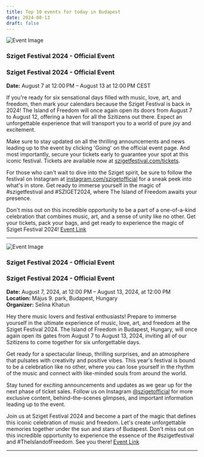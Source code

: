 ```yaml
---
title: Top 10 events for today in Budapest
date: 2024-08-13
draft: false
---
```


![Event Image](https://scontent-cdg4-1.xx.fbcdn.net/v/t39.30808-6/439839774_819216750243423_8343345690038079904_n.jpg?stp=dst-jpg_s960x960&_nc_cat=110&ccb=1-7&_nc_sid=75d36f&_nc_ohc=rqevN8ehfI4Q7kNvgFvqYqv&_nc_ht=scontent-cdg4-1.xx&oh=00_AYAwHOz7qTepQTspyoE4dOkuuVZjrHRSLd_WC5DoEvGejg&oe=66C0B524)

 ### Sziget Festival 2024 - Official Event

### Sziget Festival 2024 - Official Event

**Date:** August 7 at 12:00 PM – August 13 at 12:00 PM CEST

If you're ready for six sensational days filled with music, love, art, and freedom, then mark your calendars because the Sziget Festival is back in 2024! The Island of Freedom will once again open its doors from August 7 to August 12, offering a haven for all the Szitizens out there. Expect an unforgettable experience that will transport you to a world of pure joy and excitement.

Make sure to stay updated on all the thrilling announcements and news leading up to the event by clicking 'Going' on the official event page. And most importantly, secure your tickets early to guarantee your spot at this iconic festival. Tickets are available now at [szigetfestival.com/tickets](https://szigetfestival.com/tickets).

For those who can't wait to dive into the Sziget spirit, be sure to follow the festival on Instagram at [instagram.com/szigetofficial](https://instagram.com/szigetofficial/) for a sneak peek into what's in store. Get ready to immerse yourself in the magic of #szigetfestival and #SZIGET2024, where The Island of Freedom awaits your presence.

Don't miss out on this incredible opportunity to be a part of a one-of-a-kind celebration that combines music, art, and a sense of unity like no other. Get your tickets, pack your bags, and get ready to experience the magic of Sziget Festival 2024!
[Event Link](https://facebook.com/events/196905563185097)

---
![Event Image](https://scontent-cdg4-3.xx.fbcdn.net/v/t39.30808-6/405982173_1769595410147720_1791089586953714771_n.jpg?_nc_cat=106&ccb=1-7&_nc_sid=75d36f&_nc_ohc=0ETHI7rcqHYQ7kNvgEQq0Yo&_nc_ht=scontent-cdg4-3.xx&oh=00_AYDFLiXdSkre64ZAUbQD4WRHsSPMww894RTvG-__LZo8RQ&oe=66C09588)

 ### Sziget Festival 2024 - Official Event

### Sziget Festival 2024 - Official Event

**Date:** August 7, 2024, at 12:00 PM – August 13, 2024, at 12:00 PM  
**Location:** Május 9. park, Budapest, Hungary  
**Organizer:** Selina Khatun  

Hey there music lovers and festival enthusiasts! Prepare to immerse yourself in the ultimate experience of music, love, art, and freedom at the Sziget Festival 2024. The Island of Freedom in Budapest, Hungary, will once again open its gates from August 7 to August 13, 2024, inviting all of our Szitizens to come together for six unforgettable days.

Get ready for a spectacular lineup, thrilling surprises, and an atmosphere that pulsates with creativity and positive vibes. This year's festival is bound to be a celebration like no other, where you can lose yourself in the rhythm of the music and connect with like-minded souls from around the world.

Stay tuned for exciting announcements and updates as we gear up for the next phase of ticket sales. Follow us on Instagram [@szigetofficial](https://instagram.com/szigetofficial/) for more exclusive content, behind-the-scenes glimpses, and important information leading up to the event.

Join us at Sziget Festival 2024 and become a part of the magic that defines this iconic celebration of music and freedom. Let's create unforgettable memories together under the sun and stars of Budapest. Don't miss out on this incredible opportunity to experience the essence of the #szigetfestival and #TheIslandofFreedom. See you there!
[Event Link](https://facebook.com/events/1094214131739356)

---
